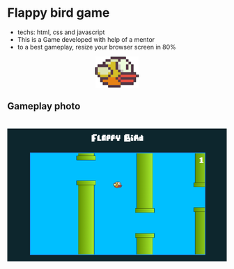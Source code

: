 # Flappy bird game

- techs: html, css and javascript
- This is a Game developed with help of a mentor
- to a best gameplay, resize your browser screen in 80%

<div style="display: flex; justify-content: center;">
  <img style="width: 100px; " src="imgs/bird.png">
</div>

## Gameplay photo
#
<div style="display: flex; justify-content: center;">
  <img src="imgs/screen-game.png">
</div>
